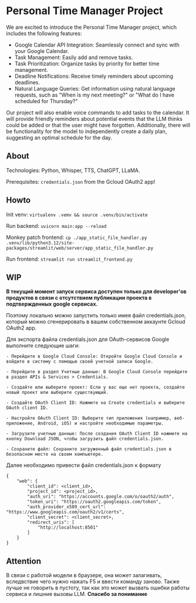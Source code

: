 # Personal Time Manager Project

We are excited to introduce the Personal Time Manager project, which includes the following features:

* Google Calendar API Integration: Seamlessly connect and sync with your Google Calendar.
* Task Management: Easily add and remove tasks.
* Task Prioritization: Organize tasks by priority for better time management.
* Deadline Notifications: Receive timely reminders about upcoming deadlines.
* Natural Language Queries: Get information using natural language requests, such as "When is my next meeting?" or "What do I have scheduled for Thursday?"

Our project will also enable voice commands to add tasks to the calendar. It will provide friendly reminders about potential events that the LLM thinks could be added or that the user might have forgotten. Additionally, there will be functionality for the model to independently create a daily plan, suggesting an optimal schedule for the day.

## About

Technologies: Python, Whisper, TTS, ChatGPT, LLaMA.

Prerequisites: `credentials.json` from the Gcloud OAuth2 app!

## Howto

Init venv: `virtualenv .vemv && source .venv/bin/activate`

Run backend: `uvicorn main:app --reload`

Monkey patch frontend: `cp ./app_static_file_handler.py .venv/lib/python3.12/site-packages/streamlit/web/server/app_static_file_handler.py`

Run frontend: `streamlit run streamlit_frontend.py`

## WIP
**В текущий момент запуск сервиса доступен только для developer'ов продуктов в связи с отсутствием публикации проекта в подтвержденных google сервисах.**

Поэтому локально можно запустить только имея файл credentials.json, который можно сгенерировать в вашем собственном аккаунте Gcloud OAuth2 app. 

Для экспорта файла credentials.json для OAuth-сервисов Google выполните следующие шаги:

    - Перейдите в Google Cloud Console: Откройте Google Cloud Console и войдите в систему с помощью своей учетной записи Google.

    - Перейдите в раздел Учетные данные: В Google Cloud Console перейдите в раздел APIs & Services > Credentials.

    - Создайте или выберите проект: Если у вас еще нет проекта, создайте новый проект или выберите существующий.

    - Создайте OAuth Client ID: Нажмите на Create credentials и выберите OAuth client ID.

    - Настройте OAuth Client ID: Выберите тип приложения (например, веб-приложение, Android, iOS) и настройте необходимые параметры.

    - Загрузите учетные данные: После создания OAuth Client ID нажмите на кнопку Download JSON, чтобы загрузить файл credentials.json.

    - Сохраните файл: Сохраните загруженный файл credentials.json в безопасном месте на своем компьютере.

Далее необходимо привести файл credentials.json к формату
```
{
    "web": {
        "client_id": <client_id>,
        "project_id": <project_id>,
        "auth_uri": "https://accounts.google.com/o/oauth2/auth",
        "token_uri": "https://oauth2.googleapis.com/token",
        "auth_provider_x509_cert_url": "https://www.googleapis.com/oauth2/v1/certs",
        "client_secret": <client_secret>,
        "redirect_uris": [
            "http://localhost:8501"
        ]
    }
}
``` 

## Attention
В связи с работой модели в браузере, она может залагивать, вследвствие чего нужно нажать F5 и ввести команду заново. Также лучше не говорить в пустоту, так как это может вызвать ошибки работы сервиса и лишние вызовы LLM.
**Спасибо за понимание**